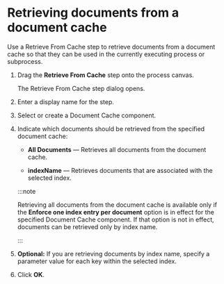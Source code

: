 # Retrieving documents from a document cache

<head>
  <meta name="guidename" content="Integration"/>
  <meta name="context" content="GUID-29a77959-28e3-4eba-9587-f6d96394afb7"/>
</head>

Use a Retrieve From Cache step to retrieve documents from a document cache so that they can be used in the currently executing process or subprocess.

1. Drag the **Retrieve From Cache** step onto the process canvas.

   The Retrieve From Cache step dialog opens.

2. Enter a display name for the step.

3. Select or create a Document Cache component.

4. Indicate which documents should be retrieved from the specified document cache:

   - **All Documents** — Retrieves all documents from the document cache.

   - **indexName** — Retrieves documents that are associated with the selected index.

   :::note

   Retrieving all documents from the document cache is available only if the **Enforce one index entry per document** option is in effect for the specified Document Cache component. If that option is not in effect, documents can be retrieved only by index name.

   :::

5. **Optional:** If you are retrieving documents by index name, specify a parameter value for each key within the selected index.

6. Click **OK**.
